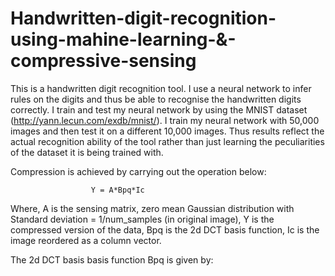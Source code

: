 # Handwritten-digit-recognition-using-mahine-learning-&-compressive-sensing


This is a handwritten digit recognition tool. I use a neural network to infer rules on the digits and thus be able to recognise the handwritten digits correctly. I train and test my neural network by using the MNIST dataset (http://yann.lecun.com/exdb/mnist/). I train my neural network with 50,000 images and then test it on a different 10,000 images. Thus results reflect the actual recognition ability of the tool rather than just learning the peculiarities of the dataset it is being trained with.


Compression is achieved by carrying out the operation below:

                      Y = A*Bpq*Ic

Where,
A is the sensing matrix, zero mean Gaussian distribution with Standard deviation = 1/num_samples (in original image),
Y is the compressed version of the data,
Bpq is the 2d DCT basis function,
Ic is the image reordered as a column vector.

The 2d DCT basis basis function Bpq is given by:
